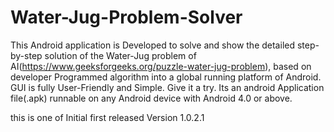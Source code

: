 # Water-Jug-Problem-Solver
This Android application is Developed to solve and show the detailed step-by-step solution of the Water-Jug problem of AI(https://www.geeksforgeeks.org/puzzle-water-jug-problem), based on developer Programmed algorithm into a global running platform of Android. GUI is fully User-Friendly and Simple. Give it a try.
Its an android Application file(.apk) runnable on any Android device with Android 4.0 or above.



this is one of Initial first released Version 1.0.2.1
